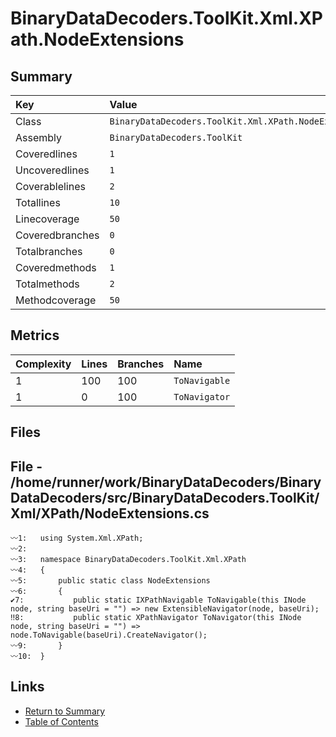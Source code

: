 ﻿# BinaryDataDecoders.ToolKit.Xml.XPath.NodeExtensions

## Summary

| Key             | Value                                                 |
| :-------------- | :---------------------------------------------------- |
| Class           | `BinaryDataDecoders.ToolKit.Xml.XPath.NodeExtensions` |
| Assembly        | `BinaryDataDecoders.ToolKit`                          |
| Coveredlines    | `1`                                                   |
| Uncoveredlines  | `1`                                                   |
| Coverablelines  | `2`                                                   |
| Totallines      | `10`                                                  |
| Linecoverage    | `50`                                                  |
| Coveredbranches | `0`                                                   |
| Totalbranches   | `0`                                                   |
| Coveredmethods  | `1`                                                   |
| Totalmethods    | `2`                                                   |
| Methodcoverage  | `50`                                                  |

## Metrics

| Complexity | Lines | Branches | Name          |
| :--------- | :---- | :------- | :------------ |
| 1          | 100   | 100      | `ToNavigable` |
| 1          | 0     | 100      | `ToNavigator` |

## Files

## File - /home/runner/work/BinaryDataDecoders/BinaryDataDecoders/src/BinaryDataDecoders.ToolKit/Xml/XPath/NodeExtensions.cs

```CSharp
〰1:   using System.Xml.XPath;
〰2:   
〰3:   namespace BinaryDataDecoders.ToolKit.Xml.XPath
〰4:   {
〰5:       public static class NodeExtensions
〰6:       {
✔7:           public static IXPathNavigable ToNavigable(this INode node, string baseUri = "") => new ExtensibleNavigator(node, baseUri);
‼8:           public static XPathNavigator ToNavigator(this INode node, string baseUri = "") => node.ToNavigable(baseUri).CreateNavigator();
〰9:       }
〰10:  }
```

## Links

* [Return to Summary](Summary.md)
* [Table of Contents](../TOC.md)

